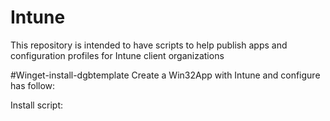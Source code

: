 # Intune
This repository is intended to have scripts to help publish apps and configuration profiles for Intune client organizations

#Winget-install-dgbtemplate
Create a Win32App with Intune and configure has follow:

Install script:
<work in progress>
